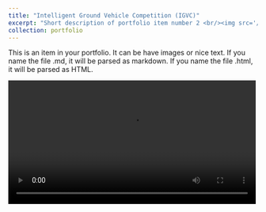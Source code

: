 ```yaml
---
title: "Intelligent Ground Vehicle Competition (IGVC)"
excerpt: "Short description of portfolio item number 2 <br/><img src='/images/500x300.png'>"
collection: portfolio
---
```


This is an item in your portfolio. It can be have images or nice text. If you name the file .md, it will be parsed as markdown. If you name the file .html, it will be parsed as HTML. 


<video id="igvcVideo" src="/images/portfolio/IGVC.mp4" controls width="500"></video>

<script>
  const video = document.getElementById('igvcVideo');
  video.addEventListener('loadedmetadata', () => {
    video.playbackRate = 2.0; // Set the default playback speed to 2x
  });
</script>
